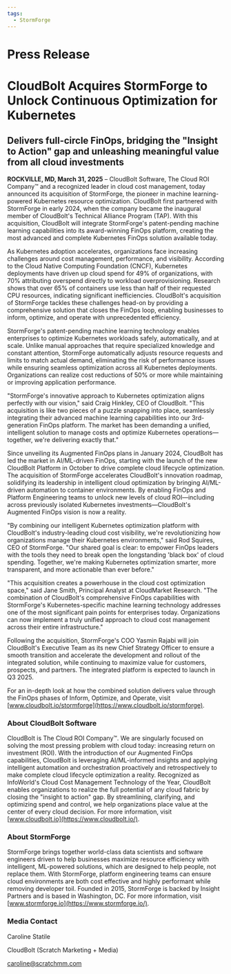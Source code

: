 ```yaml
---
tags:
  - StormForge
---
```

# Press Release

# CloudBolt Acquires StormForge to Unlock Continuous Optimization for Kubernetes

## Delivers full-circle FinOps, bridging the "Insight to Action" gap and unleashing meaningful value from all cloud investments

**ROCKVILLE, MD, March 31, 2025** – CloudBolt Software, The Cloud ROI Company™ and a recognized leader in cloud cost management, today announced its acquisition of StormForge, the pioneer in machine learning-powered Kubernetes resource optimization. CloudBolt first partnered with StormForge in early 2024, when the company became the inaugural member of CloudBolt's Technical Alliance Program (TAP). With this acquisition, CloudBolt will integrate StormForge's patent-pending machine learning capabilities into its award-winning FinOps platform, creating the most advanced and complete Kubernetes FinOps solution available today.

As Kubernetes adoption accelerates, organizations face increasing challenges around cost management, performance, and visibility. According to the Cloud Native Computing Foundation (CNCF), Kubernetes deployments have driven up cloud spend for 49% of organizations, with 70% attributing overspend directly to workload overprovisioning. Research shows that over 65% of containers use less than half of their requested CPU resources, indicating significant inefficiencies. CloudBolt's acquisition of StormForge tackles these challenges head-on by providing a comprehensive solution that closes the FinOps loop, enabling businesses to inform, optimize, and operate with unprecedented efficiency.

StormForge's patent-pending machine learning technology enables enterprises to optimize Kubernetes workloads safely, automatically, and at scale. Unlike manual approaches that require specialized knowledge and constant attention, StormForge automatically adjusts resource requests and limits to match actual demand, eliminating the risk of performance issues while ensuring seamless optimization across all Kubernetes deployments. Organizations can realize cost reductions of 50% or more while maintaining or improving application performance.

"StormForge's innovative approach to Kubernetes optimization aligns perfectly with our vision," said Craig Hinkley, CEO of CloudBolt. "This acquisition is like two pieces of a puzzle snapping into place, seamlessly integrating their advanced machine learning capabilities into our 3rd-generation FinOps platform. The market has been demanding a unified, intelligent solution to manage costs and optimize Kubernetes operations—together, we're delivering exactly that."

Since unveiling its Augmented FinOps plans in January 2024, CloudBolt has led the market in AI/ML-driven FinOps, starting with the launch of the new CloudBolt Platform in October to drive complete cloud lifecycle optimization. The acquisition of StormForge accelerates CloudBolt's innovation roadmap, solidifying its leadership in intelligent cloud optimization by bringing AI/ML-driven automation to container environments. By enabling FinOps and Platform Engineering teams to unlock new levels of cloud ROI—including across previously isolated Kubernetes investments—CloudBolt's Augmented FinOps vision is now a reality.

"By combining our intelligent Kubernetes optimization platform with CloudBolt's industry-leading cloud cost visibility, we're revolutionizing how organizations manage their Kubernetes environments," said Rod Squires, CEO of StormForge. "Our shared goal is clear: to empower FinOps leaders with the tools they need to break open the longstanding 'black box' of cloud spending. Together, we're making Kubernetes optimization smarter, more transparent, and more actionable than ever before."

"This acquisition creates a powerhouse in the cloud cost optimization space," said Jane Smith, Principal Analyst at CloudMarket Research. "The combination of CloudBolt's comprehensive FinOps capabilities with StormForge's Kubernetes-specific machine learning technology addresses one of the most significant pain points for enterprises today. Organizations can now implement a truly unified approach to cloud cost management across their entire infrastructure."

Following the acquisition, StormForge's COO Yasmin Rajabi will join CloudBolt's Executive Team as its new Chief Strategy Officer to ensure a smooth transition and accelerate the development and rollout of the integrated solution, while continuing to maximize value for customers, prospects, and partners. The integrated platform is expected to launch in Q3 2025.

For an in-depth look at how the combined solution delivers value through the FinOps phases of Inform, Optimize, and Operate, visit [www.cloudbolt.io/stormforge](https://www.cloudbolt.io/stormforge).

### About CloudBolt Software

CloudBolt is The Cloud ROI Company™. We are singularly focused on solving the most pressing problem with cloud today: increasing return on investment (ROI). With the introduction of our Augmented FinOps capabilities, CloudBolt is leveraging AI/ML-informed insights and applying intelligent automation and orchestration proactively and retrospectively to make complete cloud lifecycle optimization a reality. Recognized as InfoWorld's Cloud Cost Management Technology of the Year, CloudBolt enables organizations to realize the full potential of any cloud fabric by closing the "insight to action" gap. By streamlining, clarifying, and optimizing spend and control, we help organizations place value at the center of every cloud decision. For more information, visit [www.cloudbolt.io](https://www.cloudbolt.io/).

### About StormForge

StormForge brings together world-class data scientists and software engineers driven to help businesses maximize resource efficiency with intelligent, ML-powered solutions, which are designed to help people, not replace them. With StormForge, platform engineering teams can ensure cloud environments are both cost effective and highly performant while removing developer toil. Founded in 2015, StormForge is backed by Insight Partners and is based in Washington, DC. For more information, visit [www.stormforge.io](https://www.stormforge.io/).

### Media Contact

Caroline Statile

CloudBolt (Scratch Marketing + Media)

caroline@scratchmm.com

###